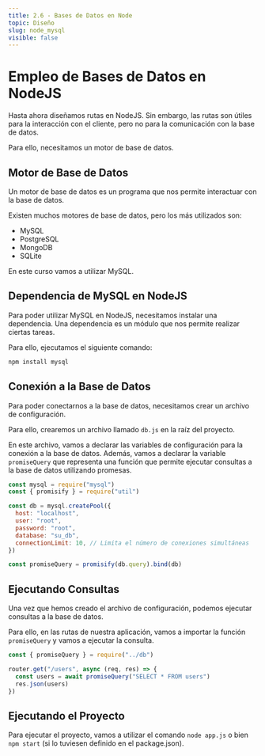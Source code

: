 ```yaml
---
title: 2.6 - Bases de Datos en Node
topic: Diseño
slug: node_mysql
visible: false
---
```


# Empleo de Bases de Datos en NodeJS

Hasta ahora diseñamos rutas en NodeJS. Sin embargo, las rutas son útiles para la interacción con el cliente, pero no para la comunicación con la base de datos.

Para ello, necesitamos un motor de base de datos.

## Motor de Base de Datos

Un motor de base de datos es un programa que nos permite interactuar con la base de datos.

Existen muchos motores de base de datos, pero los más utilizados son:

- MySQL
- PostgreSQL
- MongoDB
- SQLite

En este curso vamos a utilizar MySQL.

## Dependencia de MySQL en NodeJS

Para poder utilizar MySQL en NodeJS, necesitamos instalar una dependencia. Una dependencia es un módulo que nos permite realizar ciertas tareas.

Para ello, ejecutamos el siguiente comando:

```bash
npm install mysql
```

## Conexión a la Base de Datos

Para poder conectarnos a la base de datos, necesitamos crear un archivo de configuración.

Para ello, crearemos un archivo llamado `db.js` en la raíz del proyecto.

En este archivo, vamos a declarar las variables de configuración para la conexión a la base de datos.
Además, vamos a declarar la variable `promiseQuery` que representa una función que permite ejecutar consultas a la base de datos utilizando promesas.

```js
const mysql = require("mysql")
const { promisify } = require("util")

const db = mysql.createPool({
  host: "localhost",
  user: "root",
  password: "root",
  database: "su_db",
  connectionLimit: 10, // Limita el número de conexiones simultáneas
})

const promiseQuery = promisify(db.query).bind(db)
```

## Ejecutando Consultas

Una vez que hemos creado el archivo de configuración, podemos ejecutar consultas a la base de datos.

Para ello, en las rutas de nuestra aplicación, vamos a importar la función `promiseQuery` y vamos a ejecutar la consulta.

```js
const { promiseQuery } = require("../db")

router.get("/users", async (req, res) => {
  const users = await promiseQuery("SELECT * FROM users")
  res.json(users)
})
```

## Ejecutando el Proyecto

Para ejecutar el proyecto, vamos a utilizar el comando `node app.js` o bien `npm start` (si lo tuviesen definido en el package.json).
